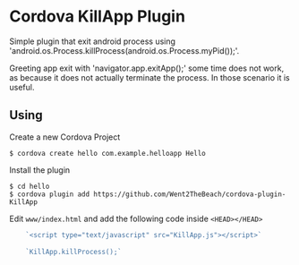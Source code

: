 # Cordova KillApp Plugin

Simple plugin that exit android process using 'android.os.Process.killProcess(android.os.Process.myPid());'.

Greeting app exit with 'navigator.app.exitApp();' some time does not work, as because it does not actually terminate the process. In those scenario it is useful.

## Using

Create a new Cordova Project

    $ cordova create hello com.example.helloapp Hello
    
Install the plugin

    $ cd hello
    $ cordova plugin add https://github.com/Went2TheBeach/cordova-plugin-KillApp
    

Edit `www/index.html` and add the following code inside `<HEAD></HEAD>`

```Javascript
    `<script type="text/javascript" src="KillApp.js"></script>`
    
    `KillApp.killProcess();`

